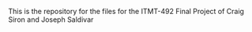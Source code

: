 This is the repository for the files for the ITMT-492 Final Project of Craig Siron and Joseph Saldivar
